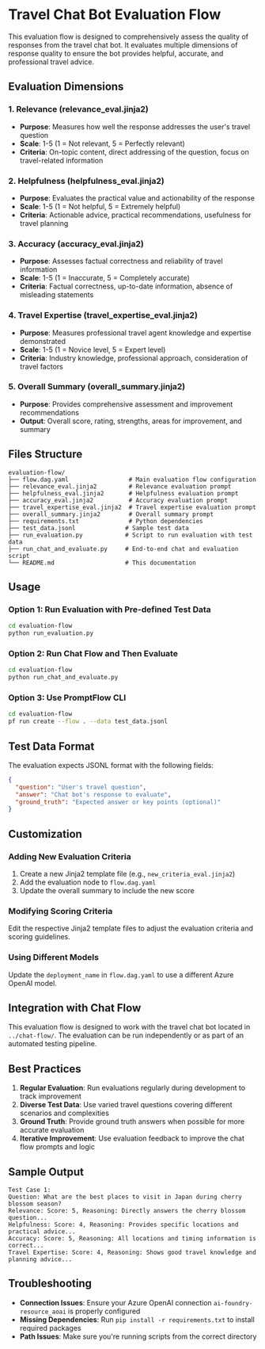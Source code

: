 # Travel Chat Bot Evaluation Flow

This evaluation flow is designed to comprehensively assess the quality of responses from the travel chat bot. It evaluates multiple dimensions of response quality to ensure the bot provides helpful, accurate, and professional travel advice.

## Evaluation Dimensions

### 1. Relevance (relevance_eval.jinja2)
- **Purpose**: Measures how well the response addresses the user's travel question
- **Scale**: 1-5 (1 = Not relevant, 5 = Perfectly relevant)
- **Criteria**: On-topic content, direct addressing of the question, focus on travel-related information

### 2. Helpfulness (helpfulness_eval.jinja2)
- **Purpose**: Evaluates the practical value and actionability of the response
- **Scale**: 1-5 (1 = Not helpful, 5 = Extremely helpful)
- **Criteria**: Actionable advice, practical recommendations, usefulness for travel planning

### 3. Accuracy (accuracy_eval.jinja2)
- **Purpose**: Assesses factual correctness and reliability of travel information
- **Scale**: 1-5 (1 = Inaccurate, 5 = Completely accurate)
- **Criteria**: Factual correctness, up-to-date information, absence of misleading statements

### 4. Travel Expertise (travel_expertise_eval.jinja2)
- **Purpose**: Measures professional travel agent knowledge and expertise demonstrated
- **Scale**: 1-5 (1 = Novice level, 5 = Expert level)
- **Criteria**: Industry knowledge, professional approach, consideration of travel factors

### 5. Overall Summary (overall_summary.jinja2)
- **Purpose**: Provides comprehensive assessment and improvement recommendations
- **Output**: Overall score, rating, strengths, areas for improvement, and summary

## Files Structure

```
evaluation-flow/
├── flow.dag.yaml                 # Main evaluation flow configuration
├── relevance_eval.jinja2         # Relevance evaluation prompt
├── helpfulness_eval.jinja2       # Helpfulness evaluation prompt
├── accuracy_eval.jinja2          # Accuracy evaluation prompt
├── travel_expertise_eval.jinja2  # Travel expertise evaluation prompt
├── overall_summary.jinja2        # Overall summary prompt
├── requirements.txt              # Python dependencies
├── test_data.jsonl              # Sample test data
├── run_evaluation.py            # Script to run evaluation with test data
├── run_chat_and_evaluate.py     # End-to-end chat and evaluation script
└── README.md                    # This documentation
```

## Usage

### Option 1: Run Evaluation with Pre-defined Test Data
```bash
cd evaluation-flow
python run_evaluation.py
```

### Option 2: Run Chat Flow and Then Evaluate
```bash
cd evaluation-flow
python run_chat_and_evaluate.py
```

### Option 3: Use PromptFlow CLI
```bash
cd evaluation-flow
pf run create --flow . --data test_data.jsonl
```

## Test Data Format

The evaluation expects JSONL format with the following fields:

```json
{
  "question": "User's travel question",
  "answer": "Chat bot's response to evaluate",
  "ground_truth": "Expected answer or key points (optional)"
}
```

## Customization

### Adding New Evaluation Criteria
1. Create a new Jinja2 template file (e.g., `new_criteria_eval.jinja2`)
2. Add the evaluation node to `flow.dag.yaml`
3. Update the overall summary to include the new score

### Modifying Scoring Criteria
Edit the respective Jinja2 template files to adjust the evaluation criteria and scoring guidelines.

### Using Different Models
Update the `deployment_name` in `flow.dag.yaml` to use a different Azure OpenAI model.

## Integration with Chat Flow

This evaluation flow is designed to work with the travel chat bot located in `../chat-flow/`. The evaluation can be run independently or as part of an automated testing pipeline.

## Best Practices

1. **Regular Evaluation**: Run evaluations regularly during development to track improvement
2. **Diverse Test Data**: Use varied travel questions covering different scenarios and complexities
3. **Ground Truth**: Provide ground truth answers when possible for more accurate evaluation
4. **Iterative Improvement**: Use evaluation feedback to improve the chat flow prompts and logic

## Sample Output

```
Test Case 1:
Question: What are the best places to visit in Japan during cherry blossom season?
Relevance: Score: 5, Reasoning: Directly answers the cherry blossom question...
Helpfulness: Score: 4, Reasoning: Provides specific locations and practical advice...
Accuracy: Score: 5, Reasoning: All locations and timing information is correct...
Travel Expertise: Score: 4, Reasoning: Shows good travel knowledge and planning advice...
```

## Troubleshooting

- **Connection Issues**: Ensure your Azure OpenAI connection `ai-foundry-resource_aoai` is properly configured
- **Missing Dependencies**: Run `pip install -r requirements.txt` to install required packages
- **Path Issues**: Make sure you're running scripts from the correct directory
